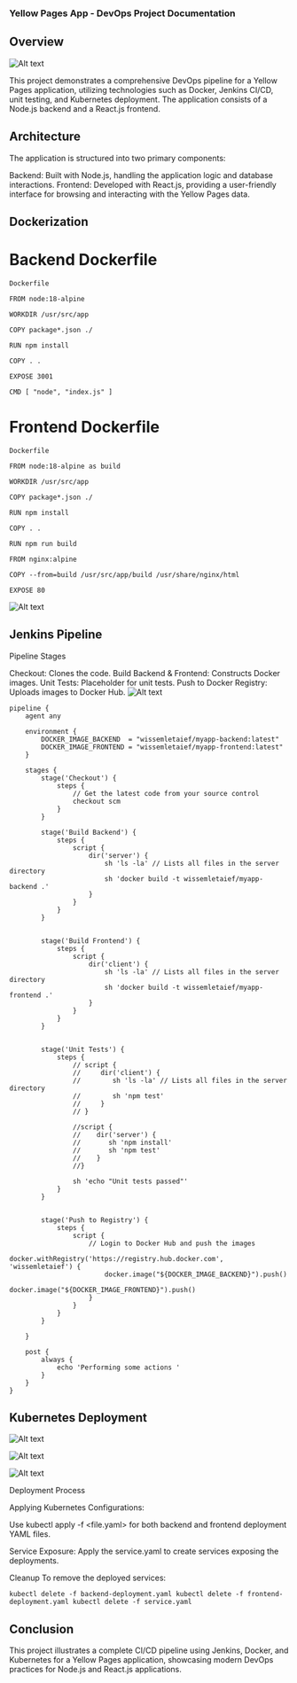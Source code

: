 
### Yellow Pages App - DevOps Project Documentation

## Overview

![Alt text](<1 qepRAVdra-_S0BpOry2ZiA.gif>)

This project demonstrates a comprehensive DevOps pipeline for a Yellow Pages application, utilizing technologies such as Docker, Jenkins CI/CD, unit testing, and Kubernetes deployment. The application consists of a Node.js backend and a React.js frontend.

## Architecture

The application is structured into two primary components:

Backend: Built with Node.js, handling the application logic and database interactions.
Frontend: Developed with React.js, providing a user-friendly interface for browsing and interacting with the Yellow Pages data.

## Dockerization

# Backend Dockerfile

```
Dockerfile

FROM node:18-alpine

WORKDIR /usr/src/app 

COPY package*.json ./ 

RUN npm install

COPY . . 

EXPOSE 3001

CMD [ "node", "index.js" ]
```
# Frontend Dockerfile
```
Dockerfile

FROM node:18-alpine as build 

WORKDIR /usr/src/app 

COPY package*.json ./ 

RUN npm install 

COPY . .

RUN npm run build 

FROM nginx:alpine

COPY --from=build /usr/src/app/build /usr/share/nginx/html 

EXPOSE 80

```
![Alt text](git.PNG)

## Jenkins Pipeline

Pipeline Stages

Checkout: Clones the code. 
Build Backend & Frontend: Constructs Docker images. 
Unit Tests: Placeholder for unit tests. 
Push to Docker Registry: Uploads images to Docker Hub.
![Alt text](jenkins.PNG)
```
pipeline {
    agent any

    environment {
        DOCKER_IMAGE_BACKEND  = "wissemletaief/myapp-backend:latest"
        DOCKER_IMAGE_FRONTEND = "wissemletaief/myapp-frontend:latest"
    }

    stages {
        stage('Checkout') {
            steps {
                // Get the latest code from your source control
                checkout scm
            }
        }

        stage('Build Backend') {
            steps {
                script {
                    dir('server') {
                        sh 'ls -la' // Lists all files in the server directory
                        sh 'docker build -t wissemletaief/myapp-backend .'
                    }
                }
            }
        }


        stage('Build Frontend') {
            steps {
                script {
                    dir('client') {
                        sh 'ls -la' // Lists all files in the server directory
                        sh 'docker build -t wissemletaief/myapp-frontend .'
                    }
                }
            }
        }


        stage('Unit Tests') {
            steps {
                // script {
                //     dir('client') {
                //        sh 'ls -la' // Lists all files in the server directory
                //        sh 'npm test'
                //     }
                // }

                //script {
                //    dir('server') {
                //       sh 'npm install'
                //       sh 'npm test'
                //    }
                //}

                sh 'echo "Unit tests passed"'
            }
        }


        stage('Push to Registry') {
            steps {
                script {
                    // Login to Docker Hub and push the images
                    docker.withRegistry('https://registry.hub.docker.com', 'wissemletaief') {
                        docker.image("${DOCKER_IMAGE_BACKEND}").push()
                        docker.image("${DOCKER_IMAGE_FRONTEND}").push()
                    }
                }
            }
        }
 
    }

    post {
        always {
            echo 'Performing some actions '
        }
    }
}
```
## Kubernetes Deployment
![Alt text](unnamed.png)

![Alt text](backend.PNG)

![Alt text](frontend.PNG)

Deployment Process

Applying Kubernetes Configurations: 

Use kubectl apply -f <file.yaml> for both backend and frontend deployment YAML files.

Service Exposure: Apply the service.yaml to create services exposing the deployments.


Cleanup
To remove the deployed services:

```
kubectl delete -f backend-deployment.yaml kubectl delete -f frontend-deployment.yaml kubectl delete -f service.yaml
```
## Conclusion
This project illustrates a complete CI/CD pipeline using Jenkins, Docker, and Kubernetes for a Yellow Pages application, showcasing modern DevOps practices for Node.js and React.js applications.



